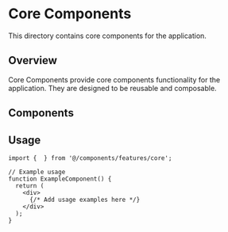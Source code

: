 # Core Components

This directory contains core components for the application.

## Overview

Core Components provide core components functionality for the application. They are designed to be reusable and composable.

## Components



## Usage

```tsx
import {  } from '@/components/features/core';

// Example usage
function ExampleComponent() {
  return (
    <div>
      {/* Add usage examples here */}
    </div>
  );
}
```
